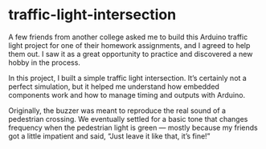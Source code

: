 # traffic-light-intersection


A few friends from another college asked me to build this Arduino traffic light project for one of their homework assignments, and I agreed to help them out. I saw it as a great opportunity to practice and discovered a new hobby in the process.

In this project, I built a simple traffic light intersection. It’s certainly not a perfect simulation, but it helped me understand how embedded components work and how to manage timing and outputs with Arduino.

Originally, the buzzer was meant to reproduce the real sound of a pedestrian crossing. We eventually settled for a basic tone that changes frequency when the pedestrian light is green — mostly because my friends got a little impatient and said, “Just leave it like that, it’s fine!”
